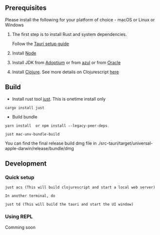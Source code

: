 ## Prerequisites

Please install the following for your platform of choice - macOS or Linux or Windows

1. The first step is to install Rust and system dependencies. 
   
    Follow the [Tauri setup guide](https://tauri.app/v1/guides/getting-started/prerequisites) 
2. Install [Node](https://nodejs.org/)
3. Install JDK from [Adoptium](https://adoptium.net/) or from [azul](https://www.azul.com/downloads/?package=jdk#zulu) or from [Oracle](https://www.oracle.com/java/technologies/downloads/)
4. Install [Clojure](https://clojure.org/guides/install_clojure). See more details on Clojurescript [here](https://clojurescript.org/guides/quick-start)


## Build

- Install rust tool [just](https://github.com/casey/just). This is onetime install only
``` 
cargo install just
```
- Build bundle
```
yarn install  or npm install --legacy-peer-deps

just mac-unv-bundle-build
```
You can find the final release build dmg file in ./src-tauri/target/universal-apple-darwin/release/bundle/dmg

## Development

### Quick setup

```
just acs (This will build clojurescript and start a local web server)

In another terminal, do

just td (This will build the tauri and start the UI window)
```

### Using REPL
Comming soon